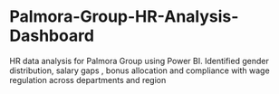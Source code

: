 # Palmora-Group-HR-Analysis-Dashboard
HR data analysis for Palmora Group using Power BI. Identified gender distribution, salary gaps , bonus allocation and compliance with wage regulation across departments and region
